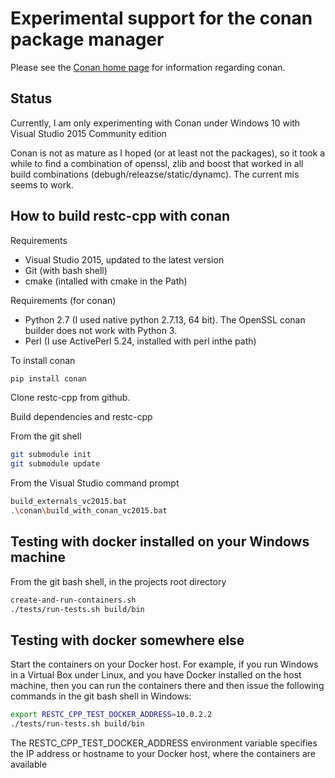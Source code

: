 # Experimental support for the conan package manager

Please see the [Conan home page](https://conan.io/) for information regarding conan.

## Status
Currently, I am only experimenting with Conan under Windows 10 with Visual Studio 2015 Community edition

Conan is not as mature as I hoped (or at least not the packages), so it took a while
to find a combination of openssl, zlib and boost that worked in all build
combinations (debugh/releazse/static/dynamc). The current mis seems to work.

## How to build restc-cpp with conan

Requirements
- Visual Studio 2015, updated to the latest version
- Git (with bash shell)
- cmake (intalled with cmake in the Path)


Requirements (for conan)
- Python 2.7 (I used native python 2.7.13, 64 bit). The OpenSSL conan builder does not work with Python 3.
- Perl (I use ActivePerl 5.24, installed with perl inthe path)

To install conan
```sh
pip install conan
```

Clone restc-cpp from github.

Build dependencies and restc-cpp

From the git shell
```sh
git submodule init
git submodule update
```

From the Visual Studio command prompt
```sh
build_externals_vc2015.bat
.\conan\build_with_conan_vc2015.bat
```

## Testing with docker installed on your Windows machine

From the git bash shell, in the projects root directory
```sh
create-and-run-containers.sh
./tests/run-tests.sh build/bin
```

## Testing with docker somewhere else

Start the containers on your Docker host.
For example, if you run Windows in a Virtual Box under Linux, and you have
Docker installed on the host machine, then you can run the containers there and
then issue the following commands in the git bash shell in Windows:

```sh
export RESTC_CPP_TEST_DOCKER_ADDRESS=10.0.2.2
./tests/run-tests.sh build/bin

```

The RESTC_CPP_TEST_DOCKER_ADDRESS environment variable specifies the IP address or
hostname to your Docker host, where the containers are available


